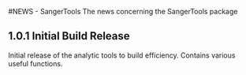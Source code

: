 #NEWS - SangerTools
The news concerning the SangerTools package

## 1.0.1 Initial Build Release
Initial release of the analytic tools to build efficiency. Contains various useful functions. 
